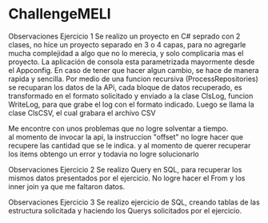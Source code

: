 # ChallengeMELI
Observaciones Ejercicio 1
  Se realizo un proyecto en C# seprado con 2 clases, no hice un proyecto separado en 3 o 4 capas, para no agregarle mucha complejidad a 
  algo que no lo merecia, y solo complicaria mas el proyecto.
  La aplicación de consola esta parametrizada mayormente desde el Appconfig. En caso de tener que hacer algun cambio, se hace de manera rapida y sencilla.
  Por medio de una funcion recursiva (ProcessRepositories) se recuparan los datos de la APi, cada bloque de datos recuperado, es transformado en el formato solicitado
  y enviado a la clase ClsLog, funcion WriteLog, para que grabe el log con el formato indicado.
  Luego se llama la clase ClsCSV, el cual grabara el archivo CSV
  
  Me encontre con unos problemas que no logre solventar a tiempo.  
  al momento de invocar la api, la instruccion "offset" no logre hacer que recupere las cantidad que se le indica. 
  y al momento de querer recuperar los items obtengo un error y todavia no logre solucionarlo

Observaciones Ejercicio 2
  Se realizo Query en SQL, para recuperar los mismos datos presentados por el ejercicio. No logre hacer el From y los inner join ya que me faltaron datos.

Observaciones Ejercicio 3
  Se realizo ejercicio de SQL, creando tablas de las estructura solicitada y haciendo los Querys solicitados por el ejercicio.
